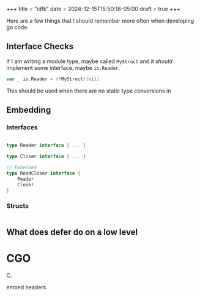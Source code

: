 +++
title = "idfk"
date = 2024-12-15T15:50:18-05:00
draft = true
+++

Here are a few things that I should remember more often when developing go code.
## Interface Checks

If I am writing a module type, maybe called `MyStruct` and it *should* implement some 
interface, maybe `io.Reader`.

```go
var _ io.Reader = (*MyStruct)(nil)
```

This should be used when there are no static type conversions in
## Embedding

### Interfaces

```go

type Reader interface { ... }

type Closer interface { ... }

// Embedded
type ReadCloser interface {
	Reader
	Closer
}
```

### Structs

```

```

## What does defer do on a low level


# CGO

C. 

embed headers

